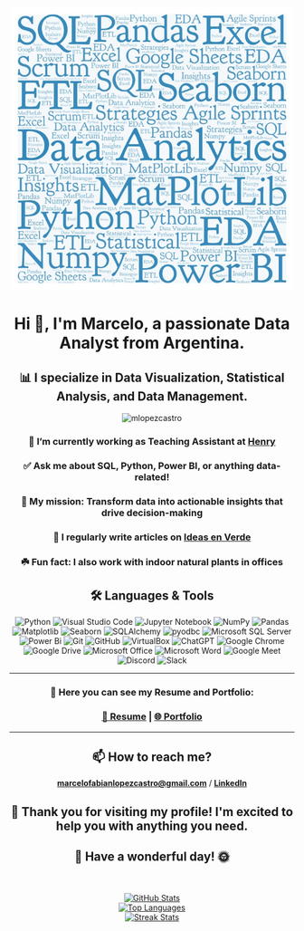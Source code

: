 <p align="center">     

  <img src="https://github.com/MLopezCastro/Images/blob/main/nube%20palabras.jpeg" alt="Descripción de la imagen" width="500" height="500"/>
</p>

<h1 align="center">Hi 👋, I'm Marcelo, a passionate Data Analyst from Argentina.</h1>

<h2 align="center">📊 I specialize in Data Visualization, Statistical Analysis, and Data Management.</h2>

<p align="center"> 
  <img src="https://komarev.com/ghpvc/?username=mlopezcastro&label=Profile%20views&color=0e75b6&style=flat" alt="mlopezcastro" /> 
</p>

<h3 align="center"> 🥇 I’m currently working as <strong>Teaching Assistant</strong> at <a href="https://www.soyhenry.com">Henry</a> </h3>

<h3 align="center"> ✅ Ask me about <strong>SQL</strong>, <strong>Python</strong>, <strong>Power BI</strong>, or anything data-related! </h3>

<h3 align="center"> 🎯 My mission: <strong>Transform data into actionable insights that drive decision-making</strong> </h3>

<h3 align="center"> 📝 I regularly write articles on <a href="https://ideasenverde.com.ar/">Ideas en Verde</a> </h3>

<h3 align="center"> ☘️ Fun fact: I also work with indoor natural plants in offices </h3>

<h2 align="center"> 🛠️ Languages & Tools </h2>

<div align="center">  
  
![Python](https://img.shields.io/badge/python-%2314354C.svg?style=for-the-badge&logo=python&logoColor=white)
![Visual Studio Code](https://img.shields.io/badge/Visual%20Studio%20Code-0078d7.svg?style=for-the-badge&logo=visual-studio-code&logoColor=white) 
![Jupyter Notebook](https://img.shields.io/badge/jupyter-%23FA0F00.svg?style=for-the-badge&logo=jupyter&logoColor=white) 
![NumPy](https://img.shields.io/badge/numpy-%23013243.svg?style=for-the-badge&logo=numpy&logoColor=white) 
![Pandas](https://img.shields.io/badge/pandas-%23150458.svg?style=for-the-badge&logo=pandas&logoColor=white) 
![Matplotlib](https://img.shields.io/badge/Matplotlib-%233A4E8C.svg?style=for-the-badge&logo=matplotlib&logoColor=white) 
![Seaborn](https://img.shields.io/badge/Seaborn-%2305A3D6.svg?style=for-the-badge&logo=Seaborn&logoColor=white) 
![SQLAlchemy](https://img.shields.io/badge/sqlalchemy-FCA121?style=for-the-badge&logo=sqlalchemy&logoColor=white)
![pyodbc](https://img.shields.io/badge/pyodbc-%2314354C.svg?style=for-the-badge&logo=python&logoColor=white)
![Microsoft SQL Server](https://img.shields.io/badge/Microsoft%20SQL%20Server-CC2927?style=for-the-badge&logo=microsoft%20sql%20server&logoColor=white)
![Power Bi](https://img.shields.io/badge/power_bi-F2C811?style=for-the-badge&logo=powerbi&logoColor=black) 
![Git](https://img.shields.io/badge/git-%23F05033.svg?style=for-the-badge&logo=git&logoColor=white) 
![GitHub](https://img.shields.io/badge/github-%23121011.svg?style=for-the-badge&logo=github&logoColor=white)
![VirtualBox](https://img.shields.io/badge/VirtualBox-183A61?style=for-the-badge&logo=virtualbox&logoColor=white)
![ChatGPT](https://img.shields.io/badge/chatGPT-74aa9c?style=for-the-badge&logo=openai&logoColor=white) 
![Google Chrome](https://img.shields.io/badge/Google%20Chrome-4285F4?style=for-the-badge&logo=GoogleChrome&logoColor=white) 
![Google Drive](https://img.shields.io/badge/Google%20Drive-4285F4?style=for-the-badge&logo=googledrive&logoColor=white) 
![Microsoft Office](https://img.shields.io/badge/Microsoft_Office-D83B01?style=for-the-badge&logo=microsoft-office&logoColor=white)
![Microsoft Word](https://img.shields.io/badge/Microsoft_Word-2B579A?style=for-the-badge&logo=microsoft-word&logoColor=white) 
![Google Meet](https://img.shields.io/badge/Google%20Meet-00897B?style=for-the-badge&logo=google-meet&logoColor=white) 
![Discord](https://img.shields.io/badge/Discord-%235865F2.svg?style=for-the-badge&logo=discord&logoColor=white) 
![Slack](https://img.shields.io/badge/Slack-4A154B?style=for-the-badge&logo=slack&logoColor=white)

</div>

---

<h3 align="center">📂 Here you can see my Resume and Portfolio:</h3>

<h3 align="center">
  <a href="https://www.linkedin.com/in/marceloflopez/" target="_blank">📄 Resume</a> | 
  <a href="https://marcelolopezcastro.carrd.co/" target="_blank">🌐 Portfolio</a>
</h3>

-----

<h2 align="center">  
  📫 <strong>How to reach me?</strong> 
</h2> 

<div align="center">
  <strong><a href="mailto:marcelofabianlopezcastro@gmail.com">marcelofabianlopezcastro@gmail.com</a></strong> / 
  <strong><a href="https://linkedin.com/in/marceloflopez/">LinkedIn</a></strong>
</div>

<h2 align="center">
💌 Thank you for visiting my profile! I'm excited to help you with anything you need. 
</h2>

<h2 align="center"> 
🌼 Have a wonderful day! 🌞
</h2>

<br>
<br>

<div align="center">
  <a href="https://github.com/anuraghazra/github-readme-stats">
    <img src="https://github-readme-stats.vercel.app/api?username=MLopezCastro&theme=default&show_icons=true&hide_border=true" alt="GitHub Stats"/>
  </a>
</div>

<div align="center">
  <a href="https://github-readme-stats.vercel.app/api/top-langs/?username=MLopezCastro&theme=default&show_icons=true&hide_border=true&layout=compact">
    <img src="https://github-readme-stats.vercel.app/api/top-langs/?username=MLopezCastro&theme=default&show_icons=true&hide_border=true&layout=compact" alt="Top Languages"/>
  </a>
</div>

<div align="center">
  <a href="https://github-readme-streak-stats.herokuapp.com/?user=MLopezCastro&theme=default&hide_border=true">
    <img src="https://github-readme-streak-stats.herokuapp.com/?user=MLopezCastro&theme=default&hide_border=true" alt="Streak Stats"/>
  </a>
</div>
